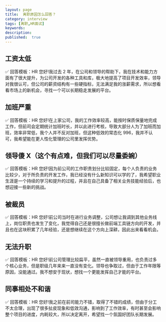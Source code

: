 ```yaml
---
layout: page
title:  离职原因怎么回答？
category: interview
tags: [离职,HR面试]
keywords:
description:
published:  true
---
```



## 工资太低
✅ 回答模板：HR 您好!我过去 2 年，在公司和领导的帮助下，我在技术和能力方面有了很大提升，为公司开发的各种工具和库，极大地提高了项目开发效率，领导对我很认可，但公司的薪资结构有一些硬指标，无法满足我的涨薪需求，所以想看看市场上的新机会，寻找一个可以长期稳走发展的平台。

## 加班严重
✅ 回答模板：HR 您好!在上家公司，我的工作效率较高，能按时保质保量地完成工作，但前司会定期统计加班时长，并以此进行考核，导致大部分人为了加班而加班，效率非常低，我个人并不反对加班，但这种低效的常态化 996，我并不认可，我希望能在更人性化管理的公司里发挥优势。

## 领导傻 X（这个有点难，但我们可以尽量委婉）
✅ 回答模板：HR 您好!因为前公司的工作职贵划分比较固定，每个人负责的业务比较少，对于所负责的开发工作，我已经没有什么新知识可以学的了，我希望职业生涯是一个持续的学习和提升的过程，并且在自己具备了相关业务技能经验后，也想迎接一些新的挑战。

## 被裁员
✅ 回答模板：HR 您好!前公司当时在进行业务调整，公司想让我调到其他业务线上，岗位职责也发生了变化，我觉得自己还是很擅长做前端工具链方向的开发，并且也在这块积累了几年经验，还是想继续在这个方向上深耕，因此出来看看机会。

## 无法升职
✅ 回答模板：HR 您好!前公司管理比较扁平，虽然一直被领导重用，也负责过多个核心业务，但是职级几年来来一直没有变化。领导也争取过，但由于工作年限等原因，没能通过。我不想安于现状，想找一个更能发挥自己才能的平台。

## 同事相处不和谐
✅ 回答模板：HR 您好!我之前在前司能力不错，取得了不错的成绩，但由于分工不太合理，出现了很多扯皮现象和低效沟通，影响到了工作效率，有时甚至会影响整个项目的进度，内耗较大，所以决定离开，希望找一个氛国好团队长期发展。

